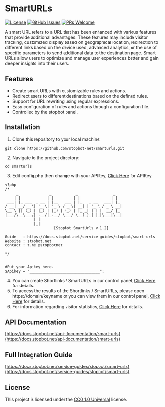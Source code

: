 # SmartURLs

[![License](https://img.shields.io/badge/license-CC0%201.0%20Universal-blue.svg)](https://creativecommons.org/publicdomain/zero/1.0/)
[![GitHub Issues](https://img.shields.io/github/issues/stopbot-net/smarturls.svg)](https://github.com/stopbot-net/smarturls/issues)
[![PRs Welcome](https://img.shields.io/badge/PRs-welcome-brightgreen.svg)](https://github.com/stopbot-net/smarturls/pulls)

A smart URL refers to a URL that has been enhanced with various features that provide additional advantages. These features may include visitor tracking, customized display based on geographical location, redirection to different links based on the device used, advanced analytics, or the use of specific parameters to send additional data to the destination page. Smart URLs allow users to optimize and manage user experiences better and gain deeper insights into their users.

## Features

- Create smart URLs with customizable rules and actions.
- Redirect users to different destinations based on the defined rules.
- Support for URL rewriting using regular expressions.
- Easy configuration of rules and actions through a configuration file.
- Controlled by the stopbot panel.

## Installation

1. Clone this repository to your local machine:
```
git clone https://github.com/stopbot-net/smarturls.git
```
2. Navigate to the project directory:
```
cd smarturls
```
3. Edit config.php then change with your APIKey, [Click Here](https://stopbot.net/apikey) for APIKey
```
<?php
/*
     _              _           _                _   
    | |            | |         | |              | |  
 ___| |_ ___  _ __ | |__   ___ | |_   _ __   ___| |_ 
/ __| __/ _ \| '_ \| '_ \ / _ \| __| | '_ \ / _ \ __|
\__ \ || (_) | |_) | |_) | (_) | |_ _| | | |  __/ |_ 
|___/\__\___/| .__/|_.__/ \___/ \__(_)_| |_|\___|\__|
             | |                                     
             |_|                                     
                      [Stopbot SmartUrls v.1.2]

Guide   : https://docs.stopbot.net/service-guides/stopbot/smart-urls
Website : stopbot.net
contact : t.me @stopbotnet

*/


#Put your Apikey here.
$Apikey = "________________________________";
```
4. You can create Shortlinks / SmartURLs in our control panel, [Click Here](https://docs.stopbot.net/panel-guides/services/stopbot/smart-urls) for details.
5. To access the results of the Shortlinks / SmartURLs, please open https://domain/keyname or you can view them in our control panel, [Click Here](https://docs.stopbot.net/panel-guides/services/stopbot/smart-urls) for details.
6. For information regarding visitor statistics, [Click Here](https://docs.stopbot.net/panel-guides/services/stopbot/smart-urls) for details.

## API Documentation

[https://docs.stopbot.net/api-documentation/smart-urls](https://docs.stopbot.net/api-documentation/smart-urls)

## Full Integration Guide

[https://docs.stopbot.net/service-guides/stopbot/smart-urls](https://docs.stopbot.net/service-guides/stopbot/smart-urls)

## License

This project is licensed under the [CC0 1.0 Universal](https://creativecommons.org/publicdomain/zero/1.0/) license.
